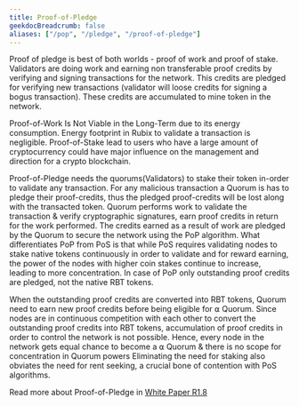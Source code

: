 ```yaml
---
title: Proof-of-Pledge
geekdocBreadcrumb: false
aliases: ["/pop", "/pledge", "/proof-of-pledge"]
---
```


Proof of pledge is best of both worlds - proof of work and proof of stake. Validators are doing work and earning non transferable proof credits by verifying and signing transactions for the network. This credits are pledged for verifying new transactions (validator will loose credits for signing a bogus transaction). These credits are accumulated to mine token in the network.

Proof-of-Work Is Not Viable in the Long-Term due to its energy consumption. Energy footprint in Rubix to validate a transaction is negligible. Proof-of-Stake lead to users who have a large amount of cryptocurrency could have major influence on the management and direction for a crypto blockchain.

Proof-of-Pledge needs the quorums(Validators) to stake their token in-order to validate any transaction. For any malicious transaction a Quorum is has to pledge their proof-credits, thus the pledged proof-credits will be lost along with the transacted token. Quorum performs work to validate the transaction & verify cryptographic signatures, earn proof credits in return for the work performed. The credits earned as a result of work are pledged by the Quorum to secure the network using the PoP algorithm. What differentiates PoP from PoS is that while PoS requires validating nodes to stake native tokens continuously in order to validate and for reward earning, the power of the nodes with higher coin stakes continue to increase, leading to more concentration. In case of PoP only outstanding proof credits are pledged, not the native RBT tokens.

When the outstanding proof credits are converted into RBT tokens, Quorum need to earn new proof credits before being eligible for ⍺ Quorum. Since nodes are in continuous competition with each other to convert the outstanding proof credits into RBT tokens, accumulation of proof credits in order to control the network is not possible. Hence, every node in the network gets equal chance to become a ⍺ Quorum & there is no scope for concentration in Quorum powers Eliminating the need for staking also obviates the need for rent seeking, a crucial bone of contention with PoS algorithms.

Read more about Proof-of-Pledge in [White Paper R1.8](https://github.com/rubixchain/rubixnetwork/blob/master/RubiX_WhitePaper%20R1.8.pdf)
